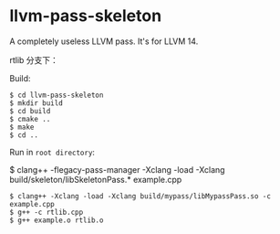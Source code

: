# llvm-pass-skeleton

A completely useless LLVM pass.
It's for LLVM 14.

rtlib 分支下：

Build:
```shell
$ cd llvm-pass-skeleton
$ mkdir build
$ cd build
$ cmake ..
$ make
$ cd ..
```

Run in `root directory`:

$ clang++ -flegacy-pass-manager -Xclang -load -Xclang build/skeleton/libSkeletonPass.* example.cpp

```shell
$ clang++ -Xclang -load -Xclang build/mypass/libMypassPass.so -c example.cpp
$ g++ -c rtlib.cpp
$ g++ example.o rtlib.o
```
